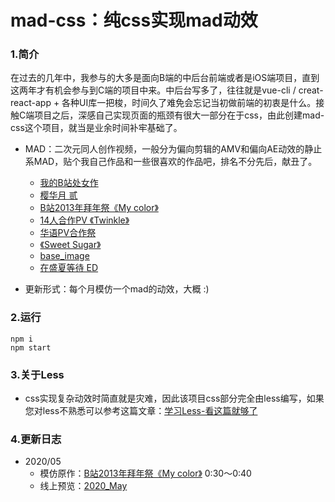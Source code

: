 # mad-css：纯css实现mad动效

### 1.简介

在过去的几年中，我参与的大多是面向B端的中后台前端或者是iOS端项目，直到这两年才有机会参与到C端的项目中来。中后台写多了，往往就是vue-cli / creat-react-app + 各种UI库一把梭，时间久了难免会忘记当初做前端的初衷是什么。接触C端项目之后，深感自己实现页面的瓶颈有很大一部分在于css，由此创建mad-css这个项目，就当是业余时间补牢基础了。

+ MAD：二次元同人创作视频，一般分为偏向剪辑的AMV和偏向AE动效的静止系MAD，贴个我自己作品和一些很喜欢的作品吧，排名不分先后，献丑了。
  + [我的B站处女作](https://www.bilibili.com/video/BV1zs411f7Sc) 
  + [樱华月 贰](https://www.bilibili.com/video/BV11s411Z7LX)
  + [B站2013年拜年祭《My color》](https://www.bilibili.com/video/BV1Kx411c7p8?t=42)
  + [14人合作PV 《Twinkle》](https://www.bilibili.com/video/BV1vx411F7p1)
  + [华语PV合作祭](https://www.bilibili.com/video/BV1Rs411o75d)
  + [《Sweet Sugar》](https://www.bilibili.com/video/BV14s411o71r)
  + [base_image](https://www.bilibili.com/video/BV1xx411w7xj)
  + [在盛夏等待 ED](https://www.bilibili.com/video/BV1js411f7q9)

+ 更新形式：每个月模仿一个mad的动效，大概 :)




### 2.运行

```shell
npm i
npm start
```




### 3.关于Less

+ css实现复杂动效时简直就是灾难，因此该项目css部分完全由less编写，如果您对less不熟悉可以参考这篇文章：[学习Less-看这篇就够了](https://juejin.im/post/5a2bc28f6fb9a044fe464b19)




### 4.更新日志

+ 2020/05
  + 模仿原作：[B站2013年拜年祭《My color》](https://www.bilibili.com/video/BV1Kx411c7p8?t=42)  0:30～0:40
  + 线上预览：[2020_May](http://47.103.21.178/2020_May.html)

